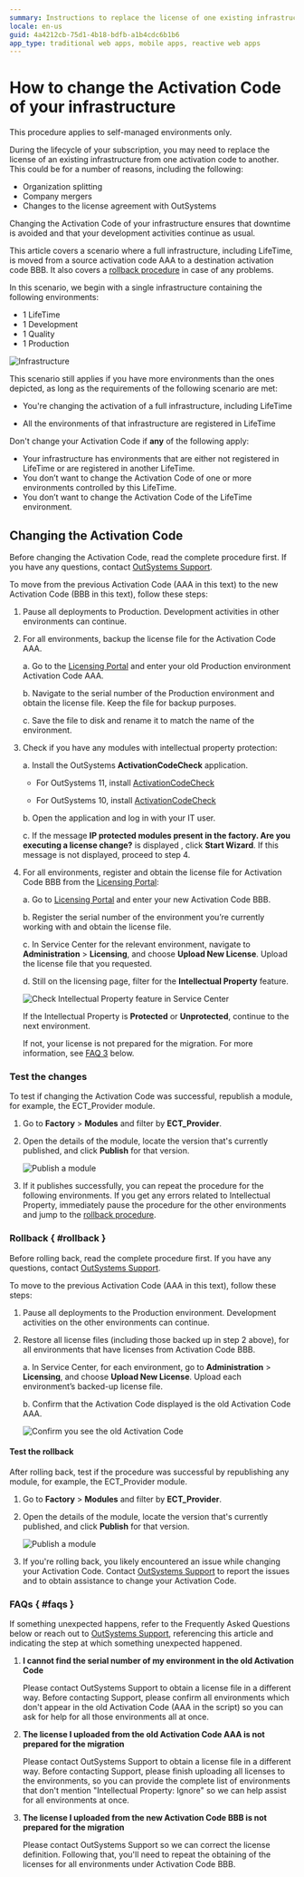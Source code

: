 ```yaml
---
summary: Instructions to replace the license of one existing infrastructure from one Activation Code to another.
locale: en-us
guid: 4a4212cb-75d1-4b18-bdfb-a1b4cdc6b1b6
app_type: traditional web apps, mobile apps, reactive web apps
---
```


# How to change the Activation Code of your infrastructure

<div class="info" markdown="1">

This procedure applies to self-managed environments only.

</div>

During the lifecycle of your subscription, you may need to replace the license of an existing infrastructure from one activation code to another. This could be for a number of reasons, including the following:

* Organization splitting
* Company mergers
* Changes to the license agreement with OutSystems

Changing the Activation Code of your infrastructure ensures that downtime is avoided and that your development activities continue as usual.

This article covers a scenario where a full infrastructure, including LifeTime, is moved from a source activation code AAA to a destination activation code BBB. It also covers a [rollback procedure](#rollback) in case of any problems. 

In this scenario, we begin with a single infrastructure containing the following environments:

* 1 LifeTime
* 1 Development
* 1 Quality
* 1 Production

![Infrastructure](images/change-ac-system.png)

This scenario still applies if you have more environments than the ones depicted, as long as the requirements of the following scenario are met:

* You're changing the activation of a full infrastructure, including LifeTime

* All the environments of that infrastructure are registered in LifeTime

<div class="warning" markdown="1">

Don't change your Activation Code if **any** of the following apply:

* Your infrastructure has environments that are either not registered in LifeTime or are registered in another LifeTime. 
* You don’t want to change the Activation Code of one or more environments controlled by this LifeTime.
* You don’t want to change the Activation Code of the LifeTime environment.

</div>

## Changing the Activation Code

Before changing the Activation Code,  read the complete procedure first. If you have any questions, contact [OutSystems Support](https://success.outsystems.com/Support). 

To move from the previous Activation Code (AAA in this text) to the new Activation Code (BBB in this text), follow these steps:

1. Pause all deployments to Production. Development activities in other environments can continue.

1. For all environments, backup the license file for the Activation Code AAA.

    a. Go to the [Licensing Portal](https://www.outsystems.com/licensing) and enter your old Production environment Activation Code AAA.

    b. Navigate to the serial number of the Production environment and obtain the license file. Keep the file for backup purposes.

    c. Save the file to disk and rename it to match the name of the environment.

1. Check if you have any modules with intellectual property protection:

    a. Install the OutSystems **ActivationCodeCheck** application.

      * For OutSystems 11, install [ActivationCodeCheck](./files/ActivationCodeCheck-O11.oap)

      * For OutSystems 10, install [ActivationCodeCheck](./files/ActivationCodeCheck-O10.oap)

    b. Open the application and log in with your IT user.

    c. If the message **IP protected modules present in the factory. Are you executing a license change?** is displayed , click **Start Wizard**. If this message is not displayed, proceed to step 4.  

1. For all environments, register and obtain the license file for Activation Code BBB from the [Licensing Portal](https://www.outsystems.com/licensing):

    a. Go to [Licensing Portal](https://www.outsystems.com/licensing) and enter your new Activation Code BBB.

    b. Register the serial number of the environment you’re currently working with and obtain the license file.

    c. In Service Center for the relevant environment, navigate to **Administration** > **Licensing**, and choose **Upload New License**. Upload the license file that you requested.

    d. Still on the licensing page, filter for the **Intellectual Property** feature.

    ![Check Intellectual Property feature in Service Center](images/change-ac-ipp-sc.png)

    If the Intellectual Property is **Protected** or **Unprotected**, continue to the next environment. 

    If not, your license is not prepared for the migration. For more information, see  [FAQ 3](#faqs) below.

### Test the changes 

To test if changing the Activation Code was successful, republish a module, for example, the ECT_Provider module.

1. Go to **Factory** > **Modules** and filter by **ECT_Provider**. 

1. Open the details of the module, locate the version that's currently published, and click **Publish** for that version.

    ![Publish a module](images/change-ac-publish-sc.png)

1. If it publishes successfully, you can repeat the procedure for the following environments. If you get any errors related to Intellectual Property, immediately pause the procedure for the other environments and jump to the [rollback procedure](#rollback).

### Rollback { #rollback }

Before rolling back, read the complete procedure first. If you have any questions, contact [OutSystems Support](https://success.outsystems.com/Support). 

To move to the previous Activation Code (AAA in this text), follow these steps:

1. Pause all deployments to the Production environment. 
Development activities on the other environments can continue.

1. Restore all license files (including those backed up in step 2 above), for all environments that have licenses from Activation Code BBB.

    a. In Service Center, for each environment, go to **Administration** > **Licensing**, and choose **Upload New License**. Upload each environment’s backed-up license file.

    b. Confirm that the Activation Code displayed is the old Activation Code AAA.

    ![Confirm you see the old Activation Code](images/change-ac-rollback-sc.png)

#### Test the rollback

After rolling back, test if the procedure was successful by republishing any module, for example, the ECT_Provider module.

1. Go to **Factory** > **Modules** and filter by **ECT_Provider**. 

1. Open the details of the module, locate the version that's currently published, and click **Publish** for that version.

    ![Publish a module](images/change-ac-publish-sc.png)

1. If you're rolling back, you likely encountered an issue while changing your Activation Code. Contact [OutSystems Support](https://success.outsystems.com/Support) to report the issues and to obtain assistance to change your Activation Code.

### FAQs { #faqs }

If something unexpected happens, refer to the Frequently Asked Questions below or reach out to [OutSystems Support](https://success.outsystems.com/Support), referencing this article and indicating the step at which something unexpected happened.

1. **I cannot find the serial number of my environment in the old Activation Code**

    Please contact OutSystems Support to obtain a license file in a different way. Before contacting Support, please confirm all environments which don't appear in the old Activation Code (AAA in the script) so you can ask for help for all those environments all at once.

1. **The license I uploaded from the old Activation Code AAA is not prepared for the migration**

    Please contact OutSystems Support to obtain a license file in a different way. Before contacting Support, please finish uploading all licenses to the environments, so you can provide the complete list of environments that don't mention "Intellectual Property: Ignore" so we can help assist for all environments at once.
    
1. **The license I uploaded from the new Activation Code BBB is not prepared for the migration**

    Please contact OutSystems Support so we can correct the license definition. Following that, you'll need to repeat the obtaining of the licenses for all environments under Activation Code BBB.
